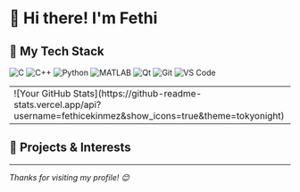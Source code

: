# 👋 Hi there! I'm Fethi

## 🧰 My Tech Stack

![C](https://img.shields.io/badge/C-00599C?style=flat&logo=c&logoColor=white)
![C++](https://img.shields.io/badge/C++-00599C?style=flat&logo=cplusplus&logoColor=white)
![Python](https://img.shields.io/badge/Python-3776AB?style=flat&logo=python&logoColor=white)
![MATLAB](https://img.shields.io/badge/MATLAB-0076A8?style=flat&logo=Mathworks&logoColor=white)
![Qt](https://img.shields.io/badge/Qt-41CD52?style=flat&logo=qt&logoColor=white)
![Git](https://img.shields.io/badge/Git-F05032?style=flat&logo=git&logoColor=white)
![VS Code](https://img.shields.io/badge/VS%20Code-007ACC?style=flat&logo=visual-studio-code&logoColor=white)

<table>
  <tr>
    <td>
![Your GitHub Stats](https://github-readme-stats.vercel.app/api?username=fethicekinmez&show_icons=true&theme=tokyonight)
    </td>
    <td>
![Top Langs](https://github-readme-stats.vercel.app/api/top-langs/?username=fethicekinmez&layout=compact&theme=tokyonight)
    </td>
  </tr>
</table>

## 🌟 Projects & Interests

---
_Thanks for visiting my profile! 😊_
